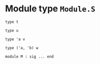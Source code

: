 
# Module type `Module.S`

```
type t
```
```
type u
```
```
type 'a v
```
```
type ('a, 'b) w
```
```
module M : sig ... end
```